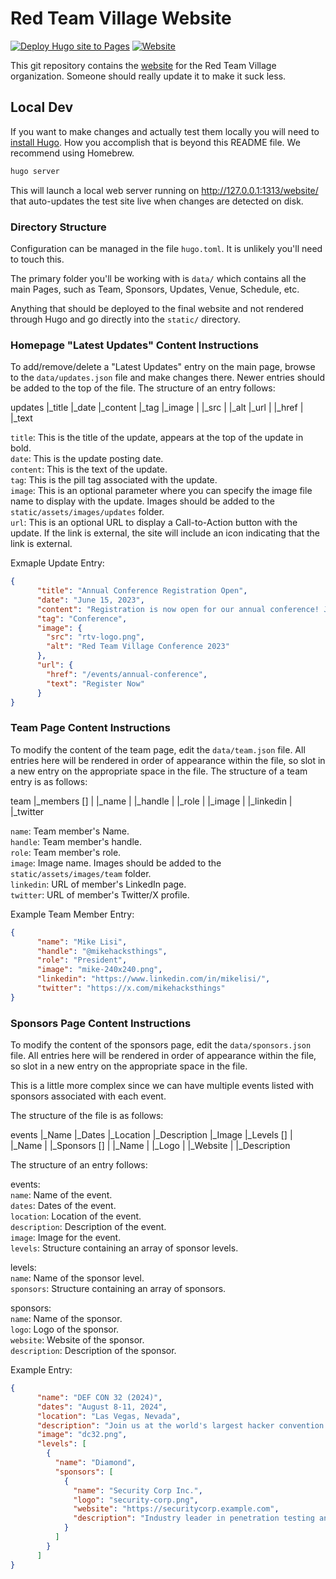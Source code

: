 # Red Team Village Website

[![Deploy Hugo site to Pages](https://github.com/red-team-offense-village/website/actions/workflows/hugo.yml/badge.svg)](https://github.com/red-team-offense-village/website/actions/workflows/hugo.yml) [![Website](https://img.shields.io/website?url=https%3A%2F%2Fredteamvillage.io&label=redteamvillage.io&link=https%3A%2F%2Fredteamvillage.io)](https://redteamvillage.io/)

This git repository contains the [website](http://redteamvillage.io) for the Red Team Village organization. Someone should really update it to make it suck less.

## Local Dev

If you want to make changes and actually test them locally you will need to [install Hugo](https://gohugo.io/installation/). How you accomplish that is beyond this README file. We recommend using Homebrew.

```sh
hugo server
```

This will launch a local web server running on <http://127.0.0.1:1313/website/> that auto-updates the test site live when changes are detected on disk.

### Directory Structure

Configuration can be managed in the file `hugo.toml`. It is unlikely you'll need to touch this.

The primary folder you'll be working with is `data/` which contains all the main Pages, such as Team, Sponsors, Updates, Venue, Schedule, etc.

Anything that should be deployed to the final website and not rendered through Hugo and go directly into the `static/` directory.

### Homepage "Latest Updates" Content Instructions

To add/remove/delete a "Latest Updates" entry on the main page, browse to the `data/updates.json` file and make changes there. Newer entries should be added to the top of the file. The structure of an entry follows:

updates
|_title
|_date
|_content
|_tag
|_image
| |_src
| |_alt
|_url
| |_href
| |_text

`title`: This is the title of the update, appears at the top of the update in bold.  
`date`: This is the update posting date.  
`content`: This is the text of the update.  
`tag`: This is the pill tag associated with the update.  
`image`: This is an optional parameter where you can specify the image file name to display with the update.   Images should be added to the `static/assets/images/updates` folder.  
`url`: This is an optional URL to display a Call-to-Action button with the update. If the link is external, the site will include an icon indicating that the link is external.  

Exmaple Update Entry:

```json
{
      "title": "Annual Conference Registration Open",
      "date": "June 15, 2023",
      "content": "Registration is now open for our annual conference! Join us for three days of workshops, talks, and networking opportunities.",
      "tag": "Conference",
      "image": {
        "src": "rtv-logo.png",
        "alt": "Red Team Village Conference 2023"
      },
      "url": {
        "href": "/events/annual-conference",
        "text": "Register Now"
      }
}
```
### Team Page Content Instructions

To modify the content of the team page, edit the `data/team.json` file. All entries here will be rendered in order of appearance within the file, so slot in a new entry on the appropriate space in the file. The structure of a team entry is as follows:

team
|_members []
|  |_name
|  |_handle
|  |_role
|  |_image
|  |_linkedin
|  |_twitter

`name`: Team member's Name.  
`handle`: Team member's handle.  
`role`: Team member's role.  
`image`: Image name. Images should be added to the `static/assets/images/team` folder.  
`linkedin`: URL of member's LinkedIn page.  
`twitter`: URL of member's Twitter/X profile.  

Example Team Member Entry:

```json
{
      "name": "Mike Lisi",
      "handle": "@mikehacksthings",
      "role": "President",
      "image": "mike-240x240.png",
      "linkedin": "https://www.linkedin.com/in/mikelisi/",
      "twitter": "https://x.com/mikehacksthings"
}
```
### Sponsors Page Content Instructions

To modify the content of the sponsors page, edit the `data/sponsors.json` file. All entries here will be rendered in order of appearance within the file, so slot in a new entry on the appropriate space in the file. 

This is a little more complex since we can have multiple events listed with sponsors associated with each event.

The structure of the file is as follows:

events
|_Name
|_Dates
|_Location
|_Description
|_Image
|_Levels []
|  |_Name
|  |_Sponsors []
|    |_Name
|    |_Logo
|    |_Website
|    |_Description

The structure of an entry follows:

events:  
`name`: Name of the event.  
`dates`: Dates of the event.  
`location`: Location of the event.  
`description`: Description of the event.  
`image`: Image for the event.  
`levels`: Structure containing an array of sponsor levels.  

levels:  
`name`: Name of the sponsor level.  
`sponsors`: Structure containing an array of sponsors.  

sponsors:  
`name`: Name of the sponsor.  
`logo`: Logo of the sponsor.  
`website`: Website of the sponsor.  
`description`: Description of the sponsor.  

Example Entry:
```json
{
      "name": "DEF CON 32 (2024)",
      "dates": "August 8-11, 2024",
      "location": "Las Vegas, Nevada",
      "description": "Join us at the world's largest hacker convention where Red Team Village will host workshops, capture the flag competitions, and networking events for security professionals.",
      "image": "dc32.png",
      "levels": [
        {
          "name": "Diamond",
          "sponsors": [
            {
              "name": "Security Corp Inc.",
              "logo": "security-corp.png",
              "website": "https://securitycorp.example.com",
              "description": "Industry leader in penetration testing and security analysis, providing enterprise solutions for over 15 years."
            }
          ]
        }
      ]
}
```


